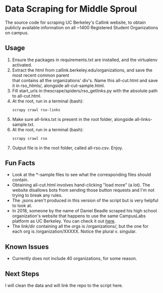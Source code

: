 # Data Scraping for Middle Sproul
The source code for scraping UC Berkeley's Callink website, to obtain publicly available information on all ~1400 Registered Student Organizations on campus. 

## Usage
1. Ensure the packages in requirements.txt are installed, and the virtualenv activated.
2. Extract the html from callink.berkeley.edu/organizations, and save the most recent common parent <div> that contains all the organizations' div's. Name this all-cut.html and save it in rso_htmls/, alongside all-cut-sample.html.
3. Fill start_urls in thescrape/spiders/rso_getlinks.py with the absolute path to all-cut.html.
4. At the root, run in a terminal (bash):
    ```bash
    scrapy crawl rso-links
    ```
5. Make sure all-links.txt is present in the root folder, alongside all-links-sample.txt.
6. At the root, run in a terminal (bash):
    ```bash
    scrapy crawl rso
    ```
7. Output file is in the root folder, called all-rso.csv. Enjoy.

## Fun Facts
- Look at the *-sample files to see what the corresponding files should contain.
- Obtaining all-cut.html involves hand-clicking "load more" (a lot). The website disallows bots from sending those button requests and I'm not trying to break any rules.
- The .jsons aren't produced in this version of the script but is very helpful to look at.
- In 2018, someone by the name of Daniel Beadle scraped his high school organization's website that happens to use the same CampusLabs platform as UC Berkeley. You can check it out [here](https://danielbeadle.net/post/2018-04-14-scraping-react-with-python/).
- The link/dir containing all the orgs is /organizations/, but the one for each org is /organization/XXXXX. Notice the plural v. singular.

## Known Issues
- Currently does not include 40 organizations, for some reason.

## Next Steps
I will clean the data and will link the repo to the script here.

